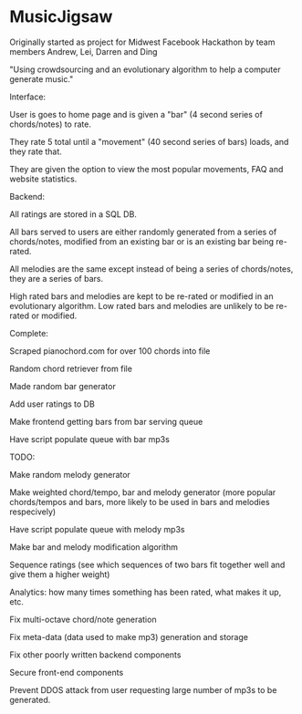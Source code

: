 MusicJigsaw
===========

Originally started as project for Midwest Facebook Hackathon by team members Andrew, Lei, Darren and Ding

"Using crowdsourcing and an evolutionary algorithm to help a computer generate music."

Interface:

User is goes to home page and is given a "bar" (4 second series of chords/notes) to rate.

They rate 5 total until a "movement" (40 second series of bars) loads, and they rate that.

They are given the option to view the most popular movements, FAQ and website statistics.


Backend:

All ratings are stored in a SQL DB.

All bars served to users are either randomly generated from a series of chords/notes, modified from an existing bar or is an existing bar being re-rated.

All melodies are the same except instead of being a series of chords/notes, they are a series of bars.

High rated bars and melodies are kept to be re-rated or modified in an evolutionary algorithm. Low rated bars and melodies are unlikely to be re-rated or modified.


Complete:

Scraped pianochord.com for over 100 chords into file

Random chord retriever from file

Made random bar generator

Add user ratings to DB

Make frontend getting bars from bar serving queue

Have script populate queue with bar mp3s


TODO:

Make random melody generator

Make weighted chord/tempo, bar and melody generator (more popular chords/tempos and bars, more likely to be used in bars and melodies respecively)

Have script populate queue with melody mp3s

Make bar and melody modification algorithm 

Sequence ratings (see which sequences of two bars fit together well and give them a higher weight)

Analytics: how many times something has been rated, what makes it up, etc.

Fix multi-octave chord/note generation

Fix meta-data (data used to make mp3) generation and storage

Fix other poorly written backend components

Secure front-end components

Prevent DDOS attack from user requesting large number of mp3s to be generated.
